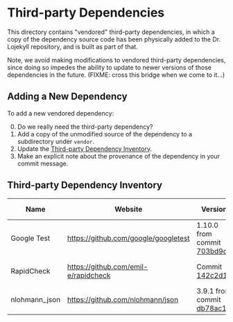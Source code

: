 # Third-party Dependencies

This directory contains "vendored" third-party dependencies, in which a
copy of the dependency source code has been physically added to the Dr.
Lojekyll repository, and is built as part of that.

Note, we avoid making modifications to vendored third-party
dependencies, since doing so impedes the ability to update to newer
versions of those dependencies in the future.  (FIXME: cross this bridge
when we come to it...)

## Adding a New Dependency

To add a new vendored dependency:

0. Do we really need the third-party dependency?
1. Add a copy of the unmodified source of the dependency to a subdirectory under `vendor`.
2. Update the [Third-party Dependency Inventory](#Third-party_Dependency_Inventory).
3. Make an explicit note about the provenance of the dependency in your commit message.

## Third-party Dependency Inventory

| Name          | Website                              | Version                                                                                                             | Release Date    | License      | Purpose                |
| ----          | -------                              | -------                                                                                                             | ------------    | -------      | -------                |
| Google Test   | https://github.com/google/googletest | 1.10.0 from commit [703bd9ca](https://github.com/google/googletest/commit/703bd9caab50b139428cea1aaff9974ebee5742e) | October 3, 2019 | BSD 3-Clause | Unit Testing           |
| RapidCheck    | https://github.com/emil-e/rapidcheck | Commit [142c2d12](https://github.com/emil-e/rapidcheck/commit/142c2d124e34fabf00d673d76ae520c37319e2ac)             | May 4, 2020     | BSD 2-Clause | Property-based Testing |
| nlohmann_json | https://github.com/nlohmann/json     | 3.9.1 from commit [db78ac1d](https://github.com/nlohmann/json/commit/db78ac1d7716f56fc9f1b030b715f872f93964e4)      | August 6, 2020  | MIT License  | JSON Avro Schema       |
